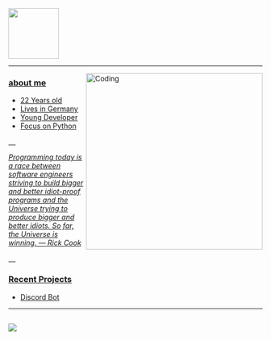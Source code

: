    
<div id="header" align="left">
  <img src="https://media.giphy.com/media/M9gbBd9nbDrOTu1Mqx/giphy.gif" width="100"/>
<div id="badges">
  <a href="your-linkedin-URL">
</div>
   <img src="https://komarev.com/ghpvc/?username=your-github-username&style=flat-square&color=blue" alt=""/>
 
 
  
- - - - - - - - -
<img align="right" alt="Coding" width="350" src="https://img1.picmix.com/output/stamp/normal/3/4/0/3/1163043_6cfd8.gif">

### about me

- 22 Years old
- Lives in Germany
- Young Developer
- Focus on Python

&emsp;

*Programming today is a race between software engineers striving to build bigger and better idiot-proof programs and the Universe trying to produce bigger and better idiots. So far, the Universe is winning. ― Rick Cook*

&emsp;
 

 ### Recent Projects
  - Discord Bot
- - - - - - - - - - 
 

 
##
![](https://github-readme-stats.vercel.app/api?username=SickHr&show_icons=true&theme=dracula)
